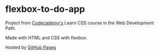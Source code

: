 # flexbox-to-do-app

Project from [Codecademy's](https://codecademy.com/) Learn CSS course in the Web Development Path.

Made with HTML and CSS with flexbox.

Hosted by [GitHub Pages](https://technomom.github.io/flexbox-to-do-app/)
